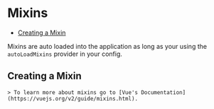 # Mixins

- [Creating a Mixin](#creating-a-mixin)

Mixins are auto loaded into the application as long as your using the `autoLoadMixins` provider in your config.


## Creating a Mixin

    > To learn more about mixins go to [Vue's Documentation](https://vuejs.org/v2/guide/mixins.html).
